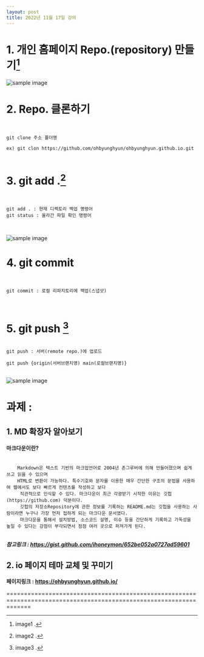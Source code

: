 ```yaml
---
layout: post
title: 2022년 11월 17일 강의
---
```


# 1. 개인 홈페이지 Repo.(repository) 만들기[^1]

![sample image]({{site.baseurl}}./assets/images/1.jpg)

# 2. Repo. 클론하기

<pre>
<code>

git clone 주소 폴더명

ex) git clon https://github.com/ohbyunghyun/ohbyunghyun.github.io.git
</code>
</pre>


# 3. git add .[^2]

<pre>
<code>

git add . : 현재 디렉토리 백업 명령어
git status : 올라간 파일 확인 명령어

</code>
</pre>

![sample image]({{site.baseurl}}../assets/images/2.jpg)

# 4. git commit 

<pre>
<code>

git commit : 로컬 리파지토리에 백업(스냅샷)

</code>
</pre>

# 5. git push [^3]
<pre>
<code>
git push : 서버(remote repo.)에 업로드 

git push {origin(서버브랜치명) main(로컬브랜치명)}
</code>
</pre>

![sample image]({{site.baseurl}}/assets/images/3.jpg)


# **과제 :**
## 1. MD 확장자 알아보기
####    마크다운이란?
<pre>
<code>
    Markdown은 텍스트 기반의 마크업언어로 2004년 존그루버에 의해 만들어졌으며 쉽게 쓰고 읽을 수 있으며    
    HTML로 변환이 가능하다. 특수기호와 문자를 이용한 매우 간단한 구조의 문법을 사용하여 웹에서도 보다 빠르게 컨텐츠를 작성하고 보다   
     직관적으로 인식할 수 있다. 마크다운이 최근 각광받기 시작한 이유는 깃헙(https://github.com) 덕분이다.    
     깃헙의 저장소Repository에 관한 정보를 기록하는 README.md는 깃헙을 사용하는 사람이라면 누구나 가장 먼저 접하게 되는 마크다운 문서였다.    
     마크다운을 통해서 설치방법, 소스코드 설명, 이슈 등을 간단하게 기록하고 가독성을 높일 수 있다는 강점이 부각되면서 점점 여러 곳으로 퍼져가게 된다.
</code>
</pre>

***참고링크 : <https://gist.github.com/ihoneymon/652be052a0727ad59601>***


## 2. io 페이지 테마 교체 및 꾸미기   

**페이지링크 : <https://ohbyunghyun.github.io/>**   
   
   
===================================================================================================================

[^1]: image1 . 
[^2]: image2 . 
[^3]: image3 . 